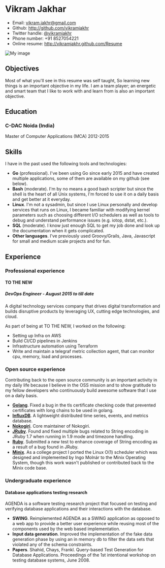 <!--- trailing spaces are important to force a line break, i.e. <br/> in the
      generated document -->

# Vikram Jakhar

 * Email: vikram.jakhr@gmail.com
 * Github: <http://github.com/vikramjakhr>
 * Twitter handle: [@vikramjakhr](http://twitter.com/vikramjakhr)
 * Phone number: +91 8527054221
 * Online resume: <http://vikramjakhr.github.com/Resume>

![My image](https://avatars1.githubusercontent.com/u/10959156?s=150&v=4)

## Objectives

Most of what you'll see in this resume was self taught, So learning new things is
an important objective in my life. I am a team player; an energetic
and smart team that I like to work with and learn from is also an
important objective.

## Education

### C-DAC Noida (India)
Master of Computer Applications (MCA)
2012-2015

## Skills

I have in the past used the following tools and technologies:

- **Go** (professional). I've been using Go since early 2015 and have
    created multiple applications, some of them are available on my github (see below).
- **Bash** (moderate). I'm by no means a good bash scripter but since
  the shell is the heart of all Unix systems, I'm forced to use it on
  a daily basis and get better at it everyday.
- **Linux**. I'm not a sysadmin, but since I use Linux
  personally and develop services that runs on Linux, I became
  familiar with modifying kernel parameters such as choosing different
  I/O schedulers as well as tools to debug and understand performance
  issues (e.g. iotop, dstat, etc.).
- **SQL** (moderate). I know just enough SQL to get my job done and
    look up the documentation when it gets complicated.
- **Other languages**. I've previously used Groovy/Grails,
    Java, Javascript for small and medium scale projects
    and for fun.

## Experience

### Professional experience

#### TO THE NEW

##### DevOps Engineer - August 2015 to till date

A digital technology services company that drives digital transformation 
and builds disruptive products by leveraging UX, 
cutting edge technologies, and cloud.

As part of being at TO THE NEW, I worked on the following:

- Setting up Infra on AWS
- Build CI/CD pipelines in Jenkins
- Infrastructure automation using Terraform
- Write and maintain a telegraf metric collection agent, that can monitor
  cpu, memory, load and processes.

### Open source experience

Contributing back to the open source community is an important
activity in my daily life because I believe in the OSS mission and to
show gratitude to my fellow developers who continuously build awesome
software that I use on a daily basis.

- **[Golang](https://codereview.appspot.com/9795043)**. Fixed a bug in
  the tls certificate checking code that prevented certificates with
  long chains to be used in golang.
- **[InfluxDB](https://github.com/influxdb/influxdb)**. A
    lightweight distributed time series, events, and metrics database.
- **[Nokogiri](https://github.com/sparklemotion/nokogiri)**. Core
  maintainer of Nokogiri.
- **[JRuby](https://github.com/jruby/jruby)**. Found and fixed
  multiple bugs related to String encoding in JRuby 1.7 when running
  in 1.9 mode and timezone handling.
- **[Ruby](https://github.com/ruby/ruby)**. Submitted a new test to
  enhance coverage of String encoding as a result of a bug found in
  JRuby.
- **[Minix](http://www.minix3.org/)**. As a college project I ported
  the Linux O(1) scheduler which was designed and implemented by Ingo
  Molnár to the Minix Operating System, though this work wasn't
  published or contributed back to the Minix code base.

### Undergraduate experience

#### Database applications testing research

AGENDA is a software testing research project that focused on testing and verifying
database applications and their interactions with the database.

- **SWING**. Reimplemented AGENDA as a SWING application as opposed to
  a web app to provide a better user experience while reusing most of
  the components used by the web based implementation.
- **Input data generation**. Improved the implementation of the fake
  data generation phase by using an in memory db to filter the data
  sets that violated any of the schema constraints.
- **Papers**. Shahid, Chays, Frankl. Query-based Test Generation for
  Database Applications.  Proceedings of the 1st intentional workshop
  on testing database systems, June 2008.
